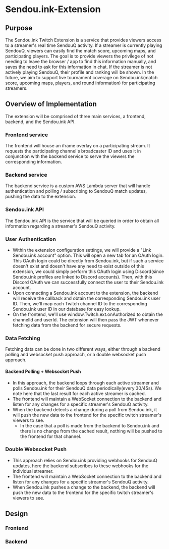 # Sendou.ink-Extension

## Purpose
The Sendou.ink Twitch Extension is a service that provides viewers access to a streamer's real time SendouQ activity. If a streamer is currently playing SendouQ, viewers can easily find the match score, upcoming maps, and participating players. The goal is to provide viewers the privilege of not needing to leave the browser / app to find this information manually, and saves the need to ask for this information in chat. If the streamer is not actively playing SendouQ, their profile and ranking will be shown. In the future, we aim to support live tournament coverage on Sendou.ink(match score, upcoming maps, players, and round information) for participating streamers.

## Overview of Implementation
The extension will be comprised of three main services, a frontend, backend, and the Sendou.ink API.

### Frontend service
The frontend will house an iframe overlay on a participating stream. It requests the participating channel's broadcaster ID and uses it in conjunction with the backend service to serve the viewers the corresponding information.

### Backend service
The backend service is a custom AWS Lambda server that will handle authentication and polling / subscribing to SendouQ match updates, pushing the data to the extension.

### Sendou.ink API
The Sendou.ink API is the service that will be queried in order to obtain all information regarding a streamer's SendouQ activity. 

### User Authentication
- Within the extension configuration settings, we will provide a "Link Sendou.ink account" option. This will open a new tab for an OAuth login. This OAuth login could be directly from Sendou.ink, but if such a service doesn't exist and doesn't have any need to exist outside of this extension, we could simply perform this OAuth login using Discord(since Sendou.ink profiles are linked to Discord accounts). Then, with this Discord OAuth we can successfully connect the user to their Sendou.ink account.
- Upon connecting a Sendou.ink account to the extension, the backend will receive the callback and obtain the corresponding Sendou.ink user ID. Then, we'll map each Twitch channel ID to the corresponding Sendou.ink user ID in our database for easy lookup.
- On the frontend, we'll use window.Twitch.ext.onAuthorized to obtain the channelId and userId. The extension will then pass the JWT whenever fetching data from the backend for secure requests.

### Data Fetching
Fetching data can be done in two different ways, either through a backend polling and websocket push approach, or a double websocket push approach.

#### Backend Polling + Websocket Push
- In this approach, the backend loops through each active streamer and polls Sendou.ink for their SendouQ data periodically(every 30/45s). We note here that the last result for each active streamer is cached. 
- The frontend will maintain a WebSocket connection to the backend and listen for any changes for a specific streamer's SendouQ activity.
- When the backend detects a change during a poll from Sendou.ink, it will push the new data to the frontend for the specific twitch streamer's viewers to see.
  - In the case that a poll is made from the backend to Sendou.ink and there is no change from the cached result, nothing will be pushed to the frontend for that channel.
 
### Double Websocket Push
- This approach relies on Sendou.ink providing webhooks for SendouQ updates, here the backend subscribes to these webhooks for the individual streamer.
- The frontend will maintain a WebSocket connection to the backend and listen for any changes for a specific streamer's SendouQ activity.
- When Sendou.ink pushes a change to the backend, the backend will push the new data to the frontend for the specific twitch streamer's viewers to see.

## Design
### Frontend
### Backend
